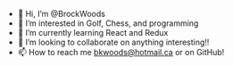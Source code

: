 - 👋 Hi, I’m @BrockWoods
- 👀 I’m interested in Golf, Chess, and programming 
- 🌱 I’m currently learning React and Redux
- 💞️ I’m looking to collaborate on anything interesting!!
- 📫 How to reach me bkwoods@hotmail.ca or on GitHub!

<!---
BrockWoods/BrockWoods is a ✨ special ✨ repository because its `README.md` (this file) appears on your GitHub profile.
You can click the Preview link to take a look at your changes.
--->
